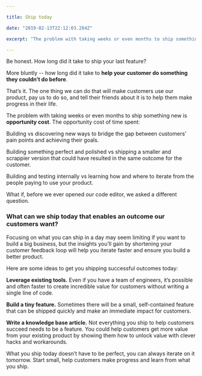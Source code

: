 ```yaml
---

title: Ship today

date: "2019-02-13T22:12:03.284Z"

excerpt: "The problem with taking weeks or even months to ship something new is opportunity cost. What can we ship today that enables an outcome our customers want?"

---
```


Be honest. How long did it take to ship your last feature?

More bluntly -- how long did it take to **help your customer do something they couldn’t do before**.

That’s it. The one thing we can do that will make customers use our product, pay us to do so, and tell their friends about it is to help them make progress in their life.

The problem with taking weeks or even months to ship something new is **opportunity cost**. The opportunity cost of time spent:

Building vs discovering new ways to bridge the gap between customers’ pain points and achieving their goals.

Building something perfect and polished vs shipping a smaller and scrappier version that could have resulted in the same outcome for the customer.

Building and testing internally vs learning how and where to iterate from the people paying to use your product.


What if, before we ever opened our code editor, we asked a different question. 

### What can we ship today that enables an outcome our customers want?

Focusing on what you can ship in a day may seem limiting if you want to build a big business, but the insights you’ll gain by shortening your customer feedback loop will help you iterate faster and ensure you build a better product.

Here are some ideas to get you shipping successful outcomes today:

**Leverage existing tools.** Even if you have a team of engineers, it’s possible and often faster to create incredible value for customers without writing a single line of code.

**Build a tiny feature.** Sometimes there will be a small, self-contained feature that can be shipped quickly and make an immediate impact for customers.

**Write a knowledge base article.** Not everything you ship to help customers succeed needs to be a feature. You could help customers get more value from your existing product by showing them how to unlock value with clever hacks and workarounds.


What you ship today doesn’t have to be perfect, you can always iterate on it tomorrow. Start small, help customers make progress and learn from what you ship.